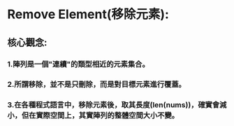 # Remove Element(移除元素):
## 核心觀念:
### 1.陣列是一個"連續"的類型相近的元素集合。
### 2.所謂移除，並不是只刪除，而是對目標元素進行覆蓋。
### 3.在各種程式語言中，移除元素後，取其長度(len(nums))，確實會減小，但在實際空間上，其實陣列的整體空間大小不變。
